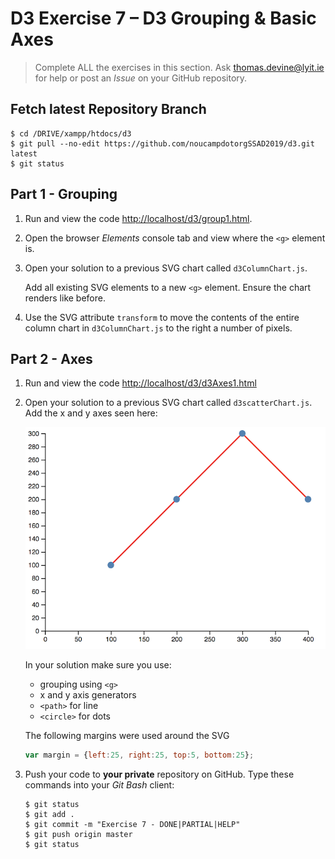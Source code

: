 # D3 Exercise 7 – D3 Grouping & Basic Axes
		
> Complete ALL the exercises in this section. Ask thomas.devine@lyit.ie for help or post an *Issue* on your GitHub repository.

## Fetch latest Repository Branch

```
$ cd /DRIVE/xampp/htdocs/d3
$ git pull --no-edit https://github.com/noucampdotorgSSAD2019/d3.git latest
$ git status

```


## Part 1 - Grouping

1.	Run and view the code [http://localhost/d3/group1.html](http://localhost/d3/group1.html).

1.  Open the browser _Elements_ console tab and view where the `<g>` element is.

1.  Open your solution to a previous SVG chart called `d3ColumnChart.js`.  

    Add all existing SVG elements to a new `<g>` element.  Ensure the chart renders like before.

1.  Use the SVG attribute `transform` to move the contents of the entire column chart in  `d3ColumnChart.js` to the right a number of pixels.

## Part 2 - Axes

1.	Run and view the code [http://localhost/d3/d3Axes1.html](http://localhost/d3/d3Axes1.html)

1.  Open your solution to a previous SVG chart called `d3scatterChart.js`.  Add the x and y axes seen here:

    ![](../images/d3ScatterChartV2.png)

    In your solution make sure you use:

    - grouping using `<g>`
    - x and y axis generators
    - `<path>` for line
    - `<circle>` for dots

    The following margins were used around the SVG

    ```javascript
    var margin = {left:25, right:25, top:5, bottom:25};
    ```

1.	Push your code to **your private** repository on GitHub.  Type these commands into your *Git Bash* client:

    ```
    $ git status
    $ git add .
    $ git commit -m "Exercise 7 - DONE|PARTIAL|HELP"
    $ git push origin master
    $ git status

    ```


